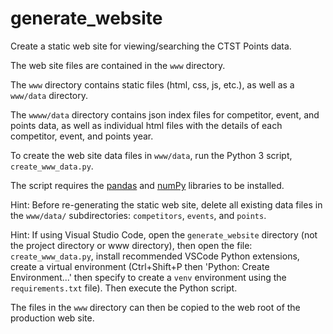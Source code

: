 # generate_website

Create a static web site for viewing/searching the CTST Points data.

The web site files are contained in the `www` directory.

The `www` directory contains static files (html, css, js, etc.), as well as a `www/data` directory.

The `wwww/data` directory contains json index files for competitor, event, and points data,
as well as individual html files with the details of each competitor, event, and points year.

To create the web site data files in `www/data`, run the Python 3 script, `create_www_data.py`.

The script requires the [pandas](https://pandas.pydata.org/) and [numPy](https://numpy.org/) libraries to be installed.

Hint: Before re-generating the static web site, delete all existing data files in the `www/data/` subdirectories:
`competitors`, `events`, and `points`.

Hint: If using Visual Studio Code, open the `generate_website` directory (not the project directory or www directory), then open the file: `create_www_data.py`,
install recommended VSCode Python extensions,
create a virtual environment (Ctrl+Shift+P then 'Python: Create Environment...' then specify to create a `venv` environment
using the `requirements.txt` file). Then execute the Python script.

The files in the `www` directory can then be copied to the web root of the production web site.
